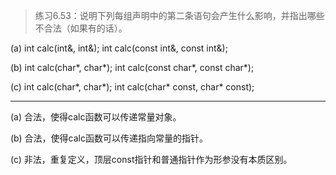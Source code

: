 > 练习6.53：说明下列每组声明中的第二条语句会产生什么影响，并指出哪些不合法（如果有的话）。

(a) int calc(int&, int&);
    int calc(const int&, const int&);

(b) int calc(char*, char*);
    int calc(const char*, const char*);

(c) int calc(char*, char*);
    int calc(char* const, char* const);

---

(a) 合法，使得calc函数可以传递常量对象。

(b) 合法，使得calc函数可以传递指向常量的指针。

(c) 非法，重复定义，顶层const指针和普通指针作为形参没有本质区别。
